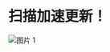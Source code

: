 # 扫描加速更新！
![图片 1](https://github.com/YueChan/Live/assets/10445218/e731bbc8-ebf4-4893-96a0-32cc7a7e276f)

